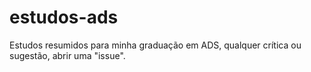 # estudos-ads
Estudos resumidos para minha graduação em ADS, qualquer crítica ou sugestão, abrir uma "issue".
